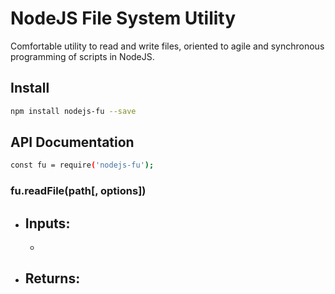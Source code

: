 # NodeJS File System Utility

Comfortable utility to read and write files, oriented to agile and synchronous programming of scripts in NodeJS.

## Install

```bash
npm install nodejs-fu --save
```

## API Documentation

```bash
const fu = require('nodejs-fu');
```

### fu.readFile(path[, options])

- **Inputs:**
  - 
  -
- **Returns:**
  -
  
  



